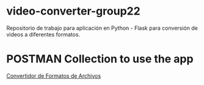 # video-converter-group22
Repositorio de trabajo para aplicación en Python - Flask para conversión de videos a diferentes formatos.

# POSTMAN Collection to use the app
[Convertidor de Formatos de Archivos](https://documenter.getpostman.com/view/1246899/2s9YRB4Cpp)
